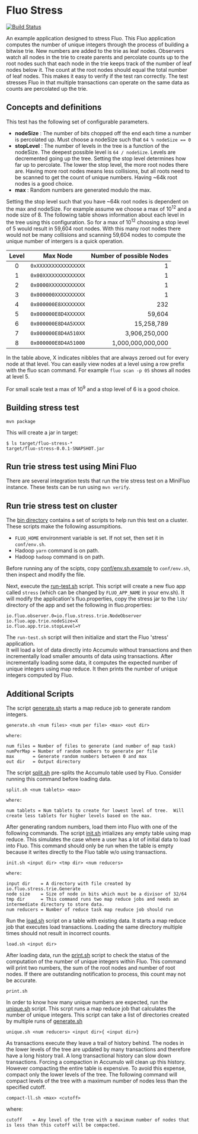
Fluo Stress
===========

[![Build Status](https://travis-ci.org/fluo-io/fluo-stress.svg?branch=master)](https://travis-ci.org/fluo-io/fluo-stress)

An example application designed to stress Fluo.  This Fluo application computes the 
number of unique integers through the process of building a bitwise trie.  New numbers
are added to the trie as leaf nodes.  Observers watch all nodes in the trie to create 
parents and percolate counts up to the root nodes such that each node in the trie keeps
track of the number of leaf nodes below it. The count at the root nodes should equal 
the total number of leaf nodes.  This makes it easy to verify if the test ran correctly. 
The test stresses Fluo in that multiple transactions can operate on the same data as 
counts are percolated up the trie.

Concepts and definitions
------------------------

This test has the following set of configurable parameters.

 * **nodeSize** : The number of bits chopped off the end each time a number is
   percolated up.  Must choose a nodeSize such that `64 % nodeSize == 0`
 * **stopLevel** : The number of levels in the tree is a function of the
   nodeSize.  The deepest possible level is `64 / nodeSize`.  Levels are
   decremented going up the tree.  Setting the stop level determines how far up
   to percolate.  The lower the stop level, the more root nodes there are.
   Having more root nodes means less collisions, but all roots need to be
   scanned to get the count of unique numbers.  Having ~64k root nodes is a
   good choice.  
 * **max** : Random numbers are generated modulo the max. 

Setting the stop level such that you have ~64k root nodes is dependent on the
max and nodeSize.  For example assume we choose a max of 10<sup>12</sup> and a
node size of 8.  The following table shows information about each level in the
tree using this configuration.  So for a max of 10<sup>12</sup> choosing a stop
level of 5 would result in 59,604 root nodes.  With this many root nodes there
would not be many collisions and scanning 59,604 nodes to compute the unique
number of intergers is a quick operation.

|Level|Max Node             |Number of possible Nodes|
|:---:|---------------------|-----------------------:|
|  0  |`0xXXXXXXXXXXXXXXXX` |                 1      |
|  1  |`0x00XXXXXXXXXXXXXX` |                 1      |
|  2  |`0x0000XXXXXXXXXXXX` |                 1      |
|  3  |`0x000000XXXXXXXXXX` |                 1      |
|  4  |`0x000000E8XXXXXXXX` |               232      |
|  5  |`0x000000E8D4XXXXXX` |            59,604      |
|  6  |`0x000000E8D4A5XXXX` |        15,258,789      |
|  7  |`0x000000E8D4A510XX` |     3,906,250,000      |
|  8  |`0x000000E8D4A51000` | 1,000,000,000,000      |

In the table above, X indicates nibbles that are always zeroed out for every
node at that level.  You can easily view nodes at a level using a row prefix
with the fluo scan command.  For example `fluo scan -p 05` shows all nodes at
level 5.

For small scale test a max of 10<sup>9</sup> and a stop level of 6 is a good
choice. 

Building stress test
--------------------

```
mvn package 
```

This will create a jar in target:

```
$ ls target/fluo-stress-*
target/fluo-stress-0.0.1-SNAPSHOT.jar  
```

Run trie stress test using Mini Fluo
----------------------------------------

There are several integration tests that run the trie stress test on a MiniFluo instance.
These tests can be run using `mvn verify`.

Run trie stress test on cluster
-------------------------------

The [bin directory](/bin) contains a set of scripts to help run this test on a
cluster.  These scripts make the following assumpitions.

 * `FLUO_HOME` environment variable is set.  If not set, then set it in `conf/env.sh`.
 * Hadoop `yarn` command is on path.
 * Hadoop `hadoop` command is on path.

Before running any of the scipts, copy [conf/env.sh.example](/conf/env.sh.example) 
to `conf/env.sh`, then inspect and modify the file.

Next, execute the [run-test.sh](/bin/run-test.sh) script.  This script will create a
new fluo app called `stress` (which can be changed by `FLUO_APP_NAME` in your env.sh). 
It will modify the application's fluo.properties, copy the stress jar to the `lib/` 
directory of the app and set the following in fluo.properties:

```
io.fluo.observer.0=io.fluo.stress.trie.NodeObserver
io.fluo.app.trie.nodeSize=X
io.fluo.app.trie.stopLevel=Y
```

The `run-test.sh` script will then initialize and start the Fluo 'stress' application.  
It will load a lot of data directly into Accumulo without transactions and then 
incrementally load smaller amounts of data using transactions.  After incrementally 
loading some data, it computes the expected number of unique integers using map reduce.
It then prints the number of unique integers computed by Fluo. 

Additional Scripts
------------------

The script [generate.sh](/bin/generate.sh) starts a map reduce job to generate
random integers.

```
generate.sh <num files> <num per file> <max> <out dir>

where:

num files = Number of files to generate (and number of map task)
numPerMap = Number of random numbers to generate per file
max       = Generate random numbers between 0 and max
out dir   = Output directory
```

The script [split.sh](/bin/split.sh) pre-splits the Accumulo table used by
Fluo.  Consider running this command before loading data.

```
split.sh <num tablets> <max>

where:

num tablets = Num tablets to create for lowest level of tree.  Will create less tablets for higher levels based on the max.
```
After generating random numbers, load them into Fluo with one of the following
commands.  The script [init.sh](/bin/init.sh) intializes any empty table using
map reduce.  This simulates the case where a user has a lot of initial data to
load into Fluo.  This command should only be run when the table is empty
because it writes directly to the Fluo table w/o using transactions.  

```
init.sh <input dir> <tmp dir> <num reducers>

where:

input dir    = A directory with file created by io.fluo.stress.trie.Generate
node size    = Size of node in bits which must be a divisor of 32/64
tmp dir      = This command runs two map reduce jobs and needs an intermediate directory to store data.
num reducers = Number of reduce task map reuduce job should run
```

Run the [load.sh](/bin/load.sh) script on a table with existing data. It starts
a map reduce job that executes load transactions.  Loading the same directory
multiple times should not result in incorrect counts.

```
load.sh <input dir>
```

After loading data, run the [print.sh](/bin/print.sh) script to check the
status of the computation of the number of unique integers within Fluo.  This
command will print two numbers, the sum of the root nodes and number of root
nodes.  If there are outstanding notification to process, this count may not be
accurate.

```
print.sh
```

In order to know how many unique numbers are expected, run the [unique.sh](/bin/unique.sh)
script.  This scrpt runs a map reduce job that calculates the number of
unique integers.  This script can take a list of directories created by
multiple runs of [generate.sh](/bin/generate.sh)

```
unique.sh <num reducers> <input dir>{ <input dir>}
```

As transactions execute they leave a trail of history behind.  The nodes in the
lower levels of the tree are updated by many transactions and therefore have a
long history trail.  A long transactional history can slow down transactions.
Forcing a compaction in Accumulo will clean up this history.  However
compacting the entire table is expensive.  To avoid this expense, compact only the
lower levels of the tree.  The following command will compact levels of the
tree with a maximum number of nodes less than the specified cutoff.

```
compact-ll.sh <max> <cutoff>
```

where:

```
cutoff    = Any level of the tree with a maximum number of nodes that is less than this cutoff will be compacted.
```

